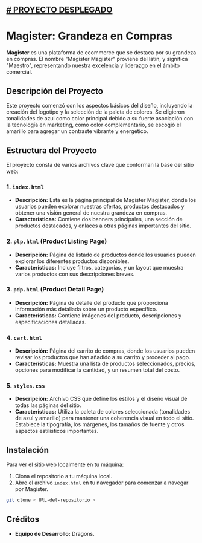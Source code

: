 [# PROYECTO DESPLEGADO ](https://dragons-2024.github.io/)
---

# Magister: Grandeza en Compras

**Magister** es una plataforma de ecommerce que se destaca por su grandeza en compras. El nombre "Magister Magister" proviene del latín, y significa "Maestro", representando nuestra excelencia y liderazgo en el ámbito comercial.

## Descripción del Proyecto

Este proyecto comenzó con los aspectos básicos del diseño, incluyendo la creación del logotipo y la selección de la paleta de colores. Se eligieron tonalidades de azul como color principal debido a su fuerte asociación con la tecnología en marketing, como color complementario, se escogió el amarillo para agregar un contraste vibrante y energético.

## Estructura del Proyecto

El proyecto consta de varios archivos clave que conforman la base del sitio web:

### 1. `index.html`
   - **Descripción:** Esta es la página principal de Magister Magister, donde los usuarios pueden explorar nuestras ofertas, productos destacados y obtener una visión general de nuestra grandeza en compras.
   - **Características:** Contiene dos banners principales, una sección de productos destacados, y enlaces a otras páginas importantes del sitio.

### 2. `plp.html` (Product Listing Page)
   - **Descripción:** Página de listado de productos donde los usuarios pueden explorar los diferentes productos disponibles.
   - **Características:** Incluye filtros, categorías, y un layout que muestra varios productos con sus descripciones breves.

### 3. `pdp.html` (Product Detail Page)
   - **Descripción:** Página de detalle del producto que proporciona información más detallada sobre un producto específico.
   - **Características:** Contiene imágenes del producto, descripciones y especificaciones detalladas.

### 4. `cart.html`
   - **Descripción:** Página del carrito de compras, donde los usuarios pueden revisar los productos que han añadido a su carrito y proceder al pago.
   - **Características:** Muestra una lista de productos seleccionados, precios, opciones para modificar la cantidad, y un resumen total del costo.

### 5. `styles.css`
   - **Descripción:** Archivo CSS que define los estilos y el diseño visual de todas las páginas del sitio.
   - **Características:** Utiliza la paleta de colores seleccionada (tonalidades de azul y amarillo) para mantener una coherencia visual en todo el sitio. Establece la tipografía, los márgenes, los tamaños de fuente y otros aspectos estilísticos importantes.

## Instalación

Para ver el sitio web localmente en tu máquina:

1. Clona el repositorio a tu máquina local.
2. Abre el archivo `index.html` en tu navegador para comenzar a navegar por Magister.

```bash
git clone < URL-del-repositorio >
```

## Créditos

- **Equipo de Desarrollo:** Dragons.


